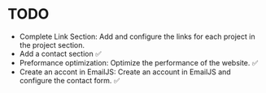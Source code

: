 # TODO
- Complete Link Section: Add and configure the links for each project in the project section.
- Add a contact section ✅
- Preformance optimization: Optimize the performance of the website. ✅
- Create an accont in EmailJS: Create an account in EmailJS and configure the contact form. ✅